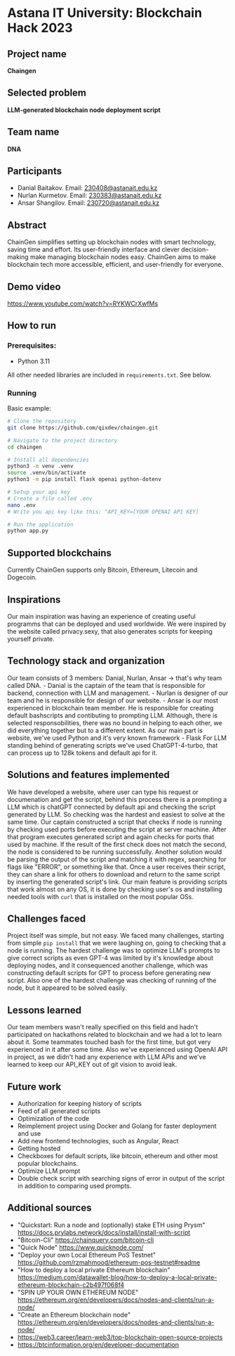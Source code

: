 # Astana IT University: Blockchain Hack 2023 

## Project name

__Chaingen__

## Selected problem

__LLM-generated blockchain node deployment script__

## Team name

__DNA__

## Participants

* Danial Baitakov. Email: 230408@astanait.edu.kz
* Nurlan Kurmetov. Email: 230383@astanait.edu.kz
* Ansar Shangilov. Email: 230720@astanait.edu.kz

## Abstract

ChainGen simplifies setting up blockchain nodes with smart technology, saving time and effort. Its user-friendly interface and clever decision-making make managing blockchain nodes easy. ChainGen aims to make blockchain tech more accessible, efficient, and user-friendly for everyone.

## Demo video

https://www.youtube.com/watch?v=RYKWCrXwfMs

## How to run

### Prerequisites:

- Python 3.11

All other needed libraries are included in `requirements.txt`. See below.

### Running

Basic example:
```bash
# Clone the repository
git clone https://github.com/qixdev/chaingen.git

# Navigate to the project directory
cd chaingen

# Install all dependencies
python3 -m venv .venv
source .venv/bin/activate
python3 -m pip install flask openai python-dotenv

# Setup your api key
# Create a file called .env
nano .env
# Write you api key like this: "API_KEY=[YOUR OPENAI API KEY]

# Run the application
python app.py
```
## Supported blockchains

Currently ChainGen supports only Bitcoin, Ethereum, Litecoin and Dogecoin.

## Inspirations

Our main inspiration was having an experience of creating useful programms that can be deployed and used worldwide. We were inspired by the website called privacy.sexy, that also generates scripts for keeping yourself private.

## Technology stack and organization

Our team consists of 3 members: Danial, Nurlan, Ansar -> that's why team called DNA.
    - Danial is the captain of the team that is responsible for backend, connection with LLM and management.
    - Nurlan is designer of our team and he is responsible for design of our website.
    - Ansar is our most experienced in blockchain team member. He is responsible for creating default bashscripts and contibuting to prompting LLM.
Although, there is selected responsobilities, there was no bound in helping to each other, we did everything together but to a different extent.
As our main part is website, we've used Python and it's very known framework - Flask
For LLM standing behind of generating scripts we've used ChatGPT-4-turbo, that can process up to 128k tokens and default api for it.


## Solutions and features implemented

We have developed a website, where user can type his request or documenation and get the script, behind this process there is a prompting a LLM which is chatGPT connected by default api and checking the script generated by LLM. So checking was the hardest and easiest to solve at the same time. Our captain constructed a script that checks if node is running by checking used ports before executing the script at server machine. After that program executes generated script and again checks for ports that used by machine. If the result of the first check does not match the second, the node is considered to be running successfully. Another solution would be parsing the output of the script and matching it with regex, searching for flags like "ERROR", or something like that. Once a user receives their script, they can share a link for others to download and return to the same script by inserting the generated script's link. Our main feature is providing scripts that work almost on any OS, it is done by checking user's os and installing needed tools with `curl` that is installed on the most popular OSs.

## Challenges faced

Project itself was simple, but not easy. We faced many challenges, starting from simple `pip install` that we were laughing on, going to checking that a node is running. The hardest challenge was to optimize LLM's prompts to give correct scripts as even GPT-4 was limited by it's knowledge about deploying nodes, and it consequenced another challenge, which was constructing default scripts for GPT to process before generating new script. Also one of the hardest challenge was checking of running of the node, but it appeared to be solved easily. 

## Lessons learned

Our team members wasn't really specified on this field and hadn't participated on hackathons related to blockchain and we had a lot to learn about it. Some teammates touched bash for the first time, but got very experienced in it after some time. Also we've experienced using OpenAI API in project, as we didn't had any experience with LLM APis and we've learned to keep our API_KEY out of git vision to avoid leak.

## Future work

- Authorization for keeping history of scripts
- Feed of all generated scripts
- Optimization of the code
- Reimplement project using Docker and Golang for faster deployment and use
- Add new frontend technologies, such as Angular, React
- Getting hosted
- Checkboxes for default scripts, like bitcoin, ethereum and other most popular blockchains.
- Optimize LLM prompt
- Double check script with searching signs of error in output of the script in addition to comparing used prompts.

## Additional sources

- "Quickstart: Run a node and (optionally) stake ETH using Prysm"
https://docs.prylabs.network/docs/install/install-with-script
- "Bitcoin-Cli" 
https://chainquery.com/bitcoin-cli 
- "Quick Node"
https://www.quicknode.com/
- "Deploy your own Local Ethereum PoS Testnet"
https://github.com/rzmahmood/ethereum-pos-testnet#readme
- "How to deploy a local private Ethereum blockchain"
https://medium.com/datawallet-blog/how-to-deploy-a-local-private-ethereum-blockchain-c2b497f068f4
- "SPIN UP YOUR OWN ETHEREUM NODE" 
https://ethereum.org/en/developers/docs/nodes-and-clients/run-a-node/
- "Create an Ethereum blockchain node"
https://ethereum.org/en/developers/docs/nodes-and-clients/run-a-node/
- https://web3.career/learn-web3/top-blockchain-open-source-projects
- https://btcinformation.org/en/developer-documentation
